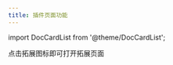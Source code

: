```yaml
---
title: 插件页面功能
---
```

import DocCardList from '@theme/DocCardList';

点击拓展图标即可打开拓展页面

<DocCardList />